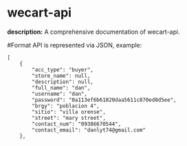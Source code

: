 # wecart-api

**description:** A comprehensive documentation of wecart-api.

#Format
API is represented via JSON, example:
```
[
    {
        "acc_type": "buyer",
        "store_name": null,
        "description": null,
        "full_name": "dan",
        "username": "dan",
        "password": "0a113ef6b61820daa5611c870ed8d5ee",
        "brgy": "poblacion 4",
        "sitio": "villa orense",
        "street": "mary street",
        "contact_num": "09386670544",
        "contact_email": "danlyt74@gmail.com"
    },
```
